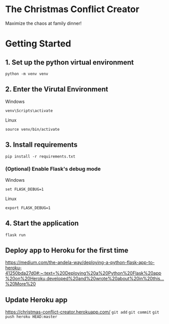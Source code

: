 # The Christmas Conflict Creator
Maximize the chaos at family dinner!

# Getting Started

## 1. Set up the python virtual environment
`python -m venv venv`

## 2. Enter the Virutal Environment
Windows

`venv\Scripts\activate`

Linux

`source venv/bin/activate`

## 3. Install requirements
`pip install -r requirements.txt`

### (Optional) Enable Flask's debug mode
Windows

`set FLASK_DEBUG=1`

Linux

`export FLASK_DEBUG=1`

## 4. Start the application
`flask run`

## Deploy app to Heroku for the first time
https://medium.com/the-andela-way/deploying-a-python-flask-app-to-heroku-41250bda27d0#:~:text=%20Deploying%20a%20Python%20Flask%20app%20on%20Heroku,developed%20and%20wrote%20about%20in%20this...%20More%20

## Update Heroku app
https://christmas-conflict-creator.herokuapp.com/
`git add`
`git commit`
`git push heroku HEAD:master`
